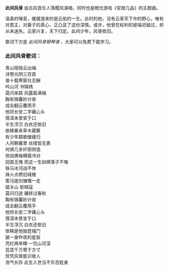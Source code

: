 

**此间风骨** 由古风音乐人落樱风演唱，同时也是橙光游戏《官居几品》的主题曲。

温柔的嗓音，缓缓道来的是云佑的一生。此时的他，没有云家天下中的野心，唯有对君主，对妻子的真心，正凸显了这份深情。或许，他曾在权利的彼端迟疑过，却从未迷失。云家兴复，天下归定。此间少年，风骨依旧。

歌词下方是 _此间风骨钢琴谱_ ，大家可以免费下载学习。

### 此间风骨歌词：

青山隐隐云出岫  
诗卷光阴三百首  
谁十载寒窗壮志酬  
吟山河 书锦绣  
莫问来路 风露盈满袖  
胸有锦囊妙计收  
成全翻云覆雨手  
他将长安二字藏心头  
情深未曾宣于口  
半生浮沉 白衣还依旧  
依稀春来草木葳蕤  
有少年踏歌缓缓归  
人间朝暮里 丝缕皆无畏  
何惧几多奸邪阴诡  
他自拂袖横眉冷对  
回首无愧 而这一生如棋落子不悔  
铁马冰河战不休  
烽火点燃旧城楼  
策马提剑慷慨一走  
踏关山 斩贼寇  
莫问归途 辗转过春秋  
胸有锦囊妙计收  
成全翻云覆雨手  
他将长安二字藏心头  
情深未曾宣于口  
半生浮沉 白衣还依旧  
依稀是他独登城门  
披一身昨夜的星辰  
凭栏再举樽 一饮山河深  
芸芸千万寄于方寸  
但凭风骨能识故人  
浩气长存 此生入世当不负百姓身

